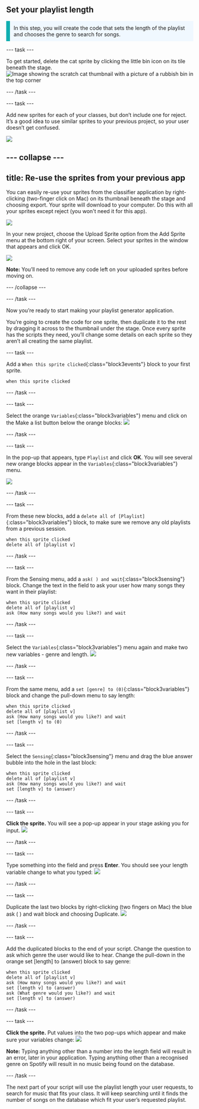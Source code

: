 ## Set your playlist length

<p style='border-left: solid; border-width:10px; border-color: #0faeb0; background-color: aliceblue; padding: 10px;'>
In this step, you will create the code that sets the length of the playlist and chooses the genre to search for songs.
</p>

--- task ---

To get started, delete the cat sprite by clicking the little bin icon on its tile beneath the stage.
![Image showing the scratch cat thumbnail with a picture of a rubbish bin in the top corner](images/delete_sprite.png)

--- /task ---

--- task ---

Add new sprites for each of your classes, but don’t include one for reject. 
It’s a good idea to use similar sprites to your previous project, so your user doesn’t get confused.

![](images/sprites.png)

--- collapse ---
---
title: Re-use the sprites from your previous app
---

You can easily re-use your sprites from the classifier application by right-clicking (two-finger click on Mac) on its thumbnail beneath the stage and choosing export. Your sprite will download to your computer. Do this with all your sprites except reject (you won't need it for this app).

![](images/export_sprite.png)

In your new project, choose the Upload Sprite option from the Add Sprite menu at the bottom right of your screen. Select your sprites in the window that appears and click OK.

![](images/upload_sprite.png)

**Note:** You’ll need to remove any code left on your uploaded sprites before moving on.

--- /collapse ---

--- /task ---

Now you’re ready to start making your playlist generator application. 

You’re going to create the code for one sprite, then duplicate it to the rest by dragging it across to the thumbnail under the stage. Once every sprite has the scripts they need, you’ll change some details on each sprite so they aren’t all creating the same playlist.

--- task ---

Add a `When this sprite clicked`{:class="block3events"} block to your first sprite.

```blocks3
when this sprite clicked

```

--- /task ---

--- task ---

Select the orange `Variables`{:class="block3variables"} menu and click on the Make a list button below the orange blocks:
![](images/make_list.png)

--- /task ---

--- task ---

In the pop-up that appears, type `Playlist` and click **OK**.
You will see several new orange blocks appear in the `Variables`{:class="block3variables"} menu.

![](images/new_list.png)

--- /task ---

--- task ---

From these new blocks, add a `delete all of [Playlist]`{:class="block3variables"} block, to make sure we remove any old playlists from a previous session.

```blocks3
when this sprite clicked
delete all of [playlist v]
```

--- /task ---

--- task ---

From the Sensing menu, add a `ask( ) and wait`{:class="block3sensing"} block. 
Change the text in the field to ask your user how many songs they want in their playlist:

```blocks3
when this sprite clicked
delete all of [playlist v]
ask (How many songs would you like?) and wait
```

--- /task ---

--- task ---

Select the `Variables`{:class="block3variables"} menu again and make two new variables - genre and length.
![](images/genre_length.png)

--- /task ---

--- task ---

From the same menu, add a `set [genre] to (0)`{:class="block3variables"} block and change the pull-down menu to say length:

```blocks3
when this sprite clicked
delete all of [playlist v]
ask (How many songs would you like?) and wait
set [length v] to (0)
```

--- /task ---

--- task ---

Select the `Sensing`{:class="block3sensing"} menu and drag the blue answer bubble into the hole in the last block:

```blocks3
when this sprite clicked
delete all of [playlist v]
ask (How many songs would you like?) and wait
set [length v] to (answer)
```

--- /task ---

--- task ---

**Click the sprite.** 
You will see a pop-up appear in your stage asking you for input.
![](images/input_length.png)

--- /task ---

--- task ---

Type something into the field and press **Enter**.
You should see your length variable change to what you typed:
![](images/length_readout.png)

--- /task ---

--- task ---

Duplicate the last two blocks by right-clicking (two fingers on Mac) the blue ask ( ) and wait block and choosing Duplicate.
![](images/dupe_length.png)

--- /task ---

--- task ---

Add the duplicated blocks to the end of your script.
Change the question to ask which genre the user would like to hear.
Change the pull-down in the orange set [length] to (answer) block to say genre:

```blocks3
when this sprite clicked
delete all of [playlist v]
ask (How many songs would you like?) and wait
set [length v] to (answer)
ask (What genre would you like?) and wait
set [length v] to (answer)
```

--- /task ---

--- task ---

**Click the sprite.**
Put values into the two pop-ups which appear and make sure your variables change: 
![](images/var_readout.png)

**Note:**
Typing anything other than a number into the length field will result in an error, later in your application.
Typing anything other than a recognised genre on Spotify will result in no music being found on the database.

--- /task ---

The next part of your script will use the playlist length your user requests, to search for music that fits your class. It will keep searching until it finds the number of songs on the database which fit your user’s requested playlist.